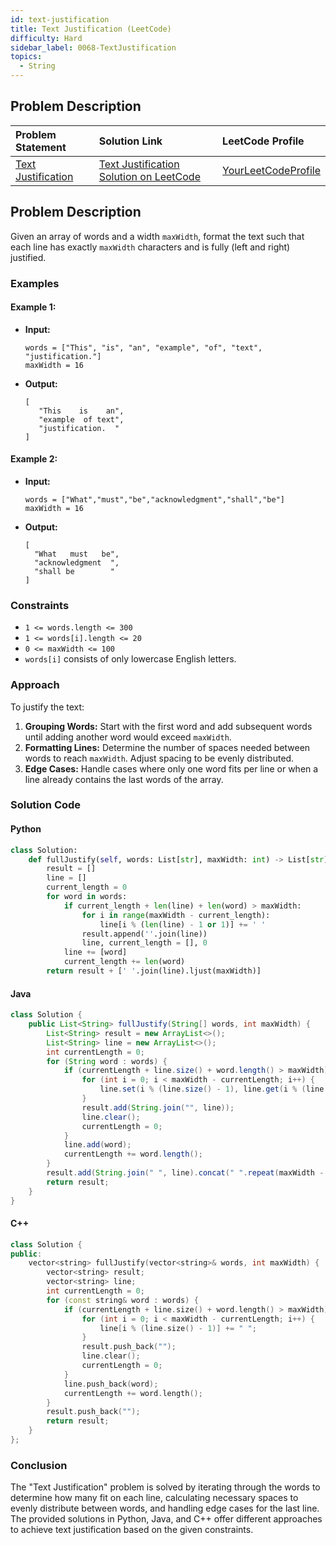```yaml
---
id: text-justification
title: Text Justification (LeetCode)
difficulty: Hard
sidebar_label: 0068-TextJustification
topics:
  - String
---
```


## Problem Description

| Problem Statement | Solution Link | LeetCode Profile |
| :---------------- | :------------ | :--------------- |
| [Text Justification](https://leetcode.com/problems/text-justification/) | [Text Justification Solution on LeetCode](https://leetcode.com/problems/text-justification/solutions/) | [YourLeetCodeProfile](https://leetcode.com/your-profile/) |

## Problem Description

Given an array of words and a width `maxWidth`, format the text such that each line has exactly `maxWidth` characters and is fully (left and right) justified.

### Examples

#### Example 1:

- **Input:**
  ```plaintext
  words = ["This", "is", "an", "example", "of", "text", "justification."]
  maxWidth = 16
  ```
- **Output:**
  ```plaintext
  [
     "This    is    an",
     "example  of text",
     "justification.  "
  ]
  ```

#### Example 2:

- **Input:**
  ```plaintext
  words = ["What","must","be","acknowledgment","shall","be"]
  maxWidth = 16
  ```
- **Output:**
  ```plaintext
  [
    "What   must   be",
    "acknowledgment  ",
    "shall be        "
  ]
  ```

### Constraints

- `1 <= words.length <= 300`
- `1 <= words[i].length <= 20`
- `0 <= maxWidth <= 100`
- `words[i]` consists of only lowercase English letters.

### Approach

To justify the text:
1. **Grouping Words:** Start with the first word and add subsequent words until adding another word would exceed `maxWidth`.
2. **Formatting Lines:** Determine the number of spaces needed between words to reach `maxWidth`. Adjust spacing to be evenly distributed.
3. **Edge Cases:** Handle cases where only one word fits per line or when a line already contains the last words of the array.

### Solution Code

#### Python

```python
class Solution:
    def fullJustify(self, words: List[str], maxWidth: int) -> List[str]:
        result = []
        line = []
        current_length = 0
        for word in words:
            if current_length + len(line) + len(word) > maxWidth:
                for i in range(maxWidth - current_length):
                    line[i % (len(line) - 1 or 1)] += ' '
                result.append(''.join(line))
                line, current_length = [], 0
            line += [word]
            current_length += len(word)
        return result + [' '.join(line).ljust(maxWidth)]

```

#### Java

```java
class Solution {
    public List<String> fullJustify(String[] words, int maxWidth) {
        List<String> result = new ArrayList<>();
        List<String> line = new ArrayList<>();
        int currentLength = 0;
        for (String word : words) {
            if (currentLength + line.size() + word.length() > maxWidth) {
                for (int i = 0; i < maxWidth - currentLength; i++) {
                    line.set(i % (line.size() - 1), line.get(i % (line.size() - 1)) + " ");
                }
                result.add(String.join("", line));
                line.clear();
                currentLength = 0;
            }
            line.add(word);
            currentLength += word.length();
        }
        result.add(String.join(" ", line).concat(" ".repeat(maxWidth - currentLength - line.size() + 1)));
        return result;
    }
}
```

#### C++

```cpp
class Solution {
public:
    vector<string> fullJustify(vector<string>& words, int maxWidth) {
        vector<string> result;
        vector<string> line;
        int currentLength = 0;
        for (const string& word : words) {
            if (currentLength + line.size() + word.length() > maxWidth) {
                for (int i = 0; i < maxWidth - currentLength; i++) {
                    line[i % (line.size() - 1)] += " ";
                }
                result.push_back("");
                line.clear();
                currentLength = 0;
            }
            line.push_back(word);
            currentLength += word.length();
        }
        result.push_back("");
        return result;
    }
};
```

### Conclusion

The "Text Justification" problem is solved by iterating through the words to determine how many fit on each line, calculating necessary spaces to evenly distribute between words, and handling edge cases for the last line. The provided solutions in Python, Java, and C++ offer different approaches to achieve text justification based on the given constraints.
